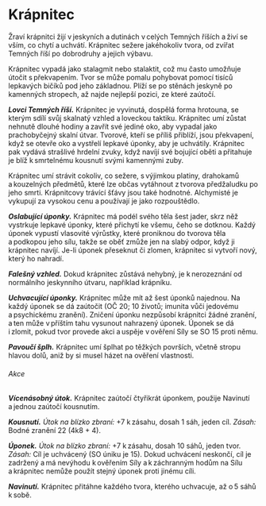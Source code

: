 # Krápnitec
  
Žraví krápnitci žijí v jeskyních a dutinách v celých Temných říších a živí se vším, co chytí a uchvátí. Krápnitec sežere jakéhokoliv tvora, od zvířat Temných říší po dobrodruhy a jejich výbavu.
  
Krápnitec vypadá jako stalagmit nebo stalaktit, což mu často umožňuje útočit s překvapením. Tvor se může pomalu pohybovat pomocí tisíců lepkavých bičíků pod jeho základnou. Plíží se po stěnách jeskyně po kamenných stropech, až najde nejlepší pozici, ze které zaútočí.
  
***Lovci Temných říší.*** Krápnitec je vyvinutá, dospělá forma hrotouna, se kterým sdílí svůj skalnatý vzhled a loveckou taktiku. Krápnitec umí zůstat nehnutě dlouhé hodiny a zavřít své jediné oko, aby vypadal jako prachobyčejný skalní útvar. Tvorové, kteří se příliš přiblíží, jsou překvapení, když se otevře oko a vystřelí lepkavé úponky, aby je uchvátily. Krápnitec pak vydává strašlivé hrdelní zvuky, když navíjí své bojující oběti a přitahuje je blíž k smrtelnému kousnutí svými kamennými zuby.
  
Krápnitec umí strávit cokoliv, co sežere, s výjimkou platiny, drahokamů a kouzelných předmětů, které lze občas vytáhnout z tvorova předžaludku po jeho smrti. Krápnitcovy trávící šťávy jsou také hodnotné. Alchymisté je vykupují za vysokou cenu a používají je jako rozpouštědlo.
  
***Oslabující úponky.*** Krápnitec má podél svého těla šest jader, skrz něž vystrkuje lepkavé úponky, které přichytí ke všemu, čeho se dotknou. Každý úponek vypustí vlasovité výrůstky, které proniknou do tvorova těla a podkopou jeho sílu, takže se oběť zmůže jen na slabý odpor, když ji krápnitec navíjí. Je-li úponek přeseknut či zlomen, krápnitec si vytvoří nový, který ho nahradí.
  
<Monster 
    title="Krápnitec"
    subtitle="Velká obluda, neutrální zlo"
    armor-class="20 (přirozená zbroj)"
    hit-points="93 (11k10 + 33)"
    speed="2 sáhy, šplhání 2 sáhy"
    str="18 (+4)"
    dex="8 (-1)"
    con="17 (+3)"
    int="7 (-2)"
    wis="16 (+3)"
    cha="6 (-2)"
    saving-throws=""
    skills="Nenápadnost +5, Vnímání +6"
    damage-vulnerabilities=""
    damage-resistances=""
    damage-immunities=""
    condition-immunities=""
    senses="vidění ve tmě 12 sáhů, pasivní Vnímání 16"
    languages="—"
    challenge="5 (1 800 ZK)"
    >

***Falešný vzhled.*** Dokud krápnitec zůstává nehybný, je k nerozeznání od normálního jeskynního útvaru, například krápníku.
  
***Uchvacující úponky.*** Krápnitec může mít až šest úponků najednou. Na každý úponek se dá zaútočit (OČ 20; 10 životů; imunita vůči jedovému a psychickému zranění). Zničení úponku nezpůsobí krápnitci žádné zranění, a ten může v příštím tahu vysunout nahrazený úponek. Úponek se dá i zlomit, pokud tvor provede akci a uspěje v ověření Síly se SO 15 proti němu.
  
***Pavoučí šplh.*** Krápnitec umí šplhat po těžkých površích, včetně stropu hlavou dolů, aniž by si musel házet na ověření vlastnosti.
  
###### Akce
  
***Vícenásobný útok.*** Krápnitec zaútočí čtyřikrát úponkem, použije Navinutí a jednou zaútočí kousnutím.
  
***Kousnutí.*** *Útok na blízko zbraní:* +7 k zásahu, dosah 1 sáh, jeden cíl. *Zásah:* Bodné zranění 22 (4k8 + 4).
  
***Úponek.*** *Útok na blízko zbraní:* +7 k zásahu, dosah 10 sáhů, jeden tvor. *Zásah:* Cíl je uchvácený (SO úniku je 15). Dokud uchvácení neskončí, cíl je zadržený a má nevýhodu k ověřením Síly a k záchranným hodům na Sílu a krápnitec nemůže použít stejný úponek proti jinému cíli.
  
***Navinutí.*** Krápnitec přitáhne každého tvora, kterého uchvacuje, až o 5 sáhů k sobě.

</Monster>

